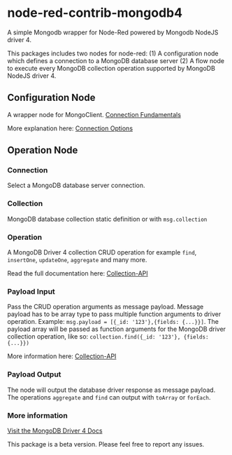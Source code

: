 # node-red-contrib-mongodb4
A simple Mongodb wrapper for Node-Red powered by Mongodb NodeJS driver 4.

This packages includes two nodes for node-red:
(1) A configuration node which defines a connection to a MongoDB database server
(2) A flow node to execute every MongoDB collection operation supported by MongoDB NodeJS driver 4.

## Configuration Node

A wrapper node for MongoClient.
[Connection Fundamentals](https://docs.mongodb.com/drivers/node/current/fundamentals/connection/)

More explanation here:
[Connection Options](https://mongodb.github.io/node-mongodb-native/4.2/interfaces/MongoClientOptions.html)

## Operation Node

### Connection

Select a MongoDB database server connection.

### Collection

MongoDB database collection static definition or with `msg.collection`

### Operation

A MongoDB Driver 4 collection CRUD operation for example `find`, `insertOne`, `updateOne`, `aggregate` and many more.

Read the full documentation here: [Collection-API](https://mongodb.github.io/node-mongodb-native/4.2/classes/Collection.html)

### Payload Input

Pass the CRUD operation arguments as message payload.
Message payload has to be array type to pass multiple function arguments to driver operation.
Example: `msg.payload = [{_id: '123'},{fields: {...}}]`.
The payload array will be passed as function arguments for the MongoDB driver collection operation, like so: `collection.find({_id: '123'}, {fields: {...}})`

More information here:
[Collection-API](https://mongodb.github.io/node-mongodb-native/4.2/classes/Collection.html)

### Payload Output

The node will output the database driver response as message payload.
The operations `aggregate` and `find` can output with `toArray` or `forEach`.

### More information

[Visit the MongoDB Driver 4 Docs](https://docs.mongodb.com/drivers/node/current/)

This package is a beta version. Please feel free to report any issues.

